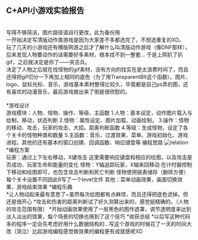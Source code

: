 C+API小游戏实验报告
-----------
<br>写得不够简洁，图片路径请自行更改，此为备份用
<br>一开始决定写清版动作类游戏是因为大家差不多都选完了，不想选重复的XD。
<br>玩了几天的小游戏还有横版网游之后才了解什么叫清版动作游戏（像DNF那样），后来发现人物要动作的话需要好多素材，根本找不到一整套… 于是上网扒了扒gif，之后就决定是你了——突击兵。
<br>决定了人物之后就在找怪物的gif素材，没有方向的找实在是太浪费时间了，而且还得把gif切分一下再加上相同的底色（为了用TransparentBlt这个函数）。图片、logo、鼠标光标、音乐，游戏基本素材整得比较久，毕竟都是自己ps弄的图，还有喜欢的动漫音乐，最后游戏做出来了倒是很欣慰的。
<br><br>
*游戏设计<br>
游戏模块：人物、怪物、操作、等级、主函数
1.人物：基本设定，动作图片载入与绘制，移动，状态判断
2.怪物：属性设定、图片加载、动画绘制。
3.操作：怪物的移动、攻击，玩家的攻击、大招。距离判断函数 
4.等级：生成怪物，设定了各个关卡的怪物种类和数量
5.主函数：音乐、过渡效果、菜单、游戏初始化、游戏进程。其他的还有基本的窗口创建、回调函数、响应键盘等
编程思路
![relation](https://github.com/jckling/C-Game)  
*编程方案<br>
玩家：通过上下左右移动，X键攻击
	这里需要响应键盘和相应的绘图，以及攻击是否成功、玩家生命和能量的变化
怪物：Y轴追踪玩家，X轴来回移动
	在计时器控制下移动和绘图即可，也包含攻击判断和死亡判断
	怪物使用链表储存（删除方便）每个关卡设置不同因此8写了一个level文件
其他：菜单动画效果，画面切换效果，游戏结束效果
*编程乐趣<br>
  *让人物动起来最有意思了~虽然每次绘图都有点麻烦，而且还得把底色滤掉。但还是很开心
  *攻击和伤害的距离判断试了好久测算出来的，感觉挺精确的。（人物的攻击范围有限）
  *开始动画效果使用了一层黑色的图作遮罩，调节透明度来达到淡入淡出的效果，每个场景的切换也用到了这个技巧
*收获总结
  *以后写这种代码多的程序一定会先考虑好用什么数据结构的…写这个游戏的时候花了一天的时间大改（哭泣）比起游戏编程感觉做效果的编程更有成就感呢XD
